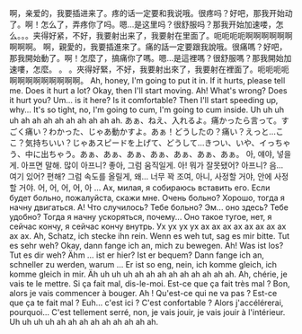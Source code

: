 啊，亲爱的，我要插进来了。疼的话一定要和我说哦。很疼吗？好吧，那我开始动了。啊！怎么了，弄疼你了吗。嗯...是这里吗？很舒服吗？那我开始加速喽，怎么。。。夹得好紧，不好，我要射出来了，我要射在里面了。呃呃呃呃啊啊啊啊啊啊啊啊啊。
啊，親愛的，我要插進來了。痛的話一定要跟我說哦。很痛嗎？好吧，那我開始動了。啊！怎麼了，搞痛你了嗎。嗯...是這裡嗎？很舒服嗎？那我開始加速嘍，怎麼。 。 。夾得好緊，不好，我要射出來了，我要射在裡面了。呃呃呃呃啊啊啊啊啊啊啊啊啊。
Ah, honey, I'm going to put it in. If it hurts, please tell me. Does it hurt a lot? Okay, then I'll start moving. Ah! What's wrong? Does it hurt you? Um... is it here? Is it comfortable? Then I'll start speeding up, why... It's so tight, no, I'm going to cum, I'm going to cum inside. Uh uh uh uh ah ah ah ah ah ah ah ah ah.
あぁ、ねえ、入れるよ。痛かったら言って。すごく痛い？わかった、じゃあ動かすよ。あぁ！どうしたの？痛い？えっと…ここ？気持ちいい？じゃあスピードを上げて、どうして…きつい、いや、イっちゃう、中に出ちゃう。あぁ、あぁ、あぁ、あぁ、あぁ、あぁ、あぁ。
아, 얘야, 넣을게. 아프면 말해. 많이 아프니? 좋아, 그럼 움직일게. 아! 뭐가 잘못됐어? 아프니? 음... 여기 있어? 편해? 그럼 속도를 올릴게, 왜... 너무 꽉 조여, 아니, 사정할 거야, 안에 사정할 거야. 어, 어, 어, 어, 아 ...
Ах, милая, я собираюсь вставить его. Если будет больно, пожалуйста, скажи мне. Очень больно? Хорошо, тогда я начну двигаться. А! Что случилось? Тебе больно? Эм... оно здесь? Тебе удобно? Тогда я начну ускоряться, почему... Оно такое тугое, нет, я сейчас кончу, я сейчас кончу внутрь. Ух ух ух ух ах ах ах ах ах ах ах ах ах ах.
Ah, Schatz, ich stecke ihn rein. Wenn es weh tut, sag es mir bitte. Tut es sehr weh? Okay, dann fange ich an, mich zu bewegen. Ah! Was ist los? Tut es dir weh? Ähm … ist er hier? Ist er bequem? Dann fange ich an, schneller zu werden, warum … Er ist so eng, nein, ich komme gleich, ich komme gleich in mir. Äh uh uh uh ah ah ah ah ah ah ah ah ah.
Ah, chérie, je vais te le mettre. Si ça fait mal, dis-le-moi. Est-ce que ça fait très mal ? Bon, alors je vais commencer à bouger. Ah ! Qu'est-ce qui ne va pas ? Est-ce que ça te fait mal ? Euh... c'est ici ? C'est confortable ? Alors j'accélérerai, pourquoi... C'est tellement serré, non, je vais jouir, je vais jouir à l'intérieur. Uh uh uh uh ah ah ah ah ah ah ah ah ah.
